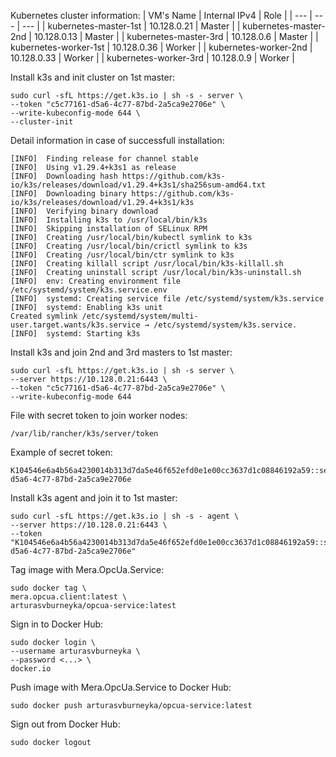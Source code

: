Kubernetes cluster information:
| VM's Name | Internal IPv4 | Role |
| --- | --- | --- |
| kubernetes-master-1st | 10.128.0.21 | Master |
| kubernetes-master-2nd | 10.128.0.13 | Master |
| kubernetes-master-3rd | 10.128.0.6 | Master |
| kubernetes-worker-1st | 10.128.0.36 | Worker |
| kubernetes-worker-2nd | 10.128.0.33 | Worker |
| kubernetes-worker-3rd | 10.128.0.9 | Worker |

Install k3s and init cluster on 1st master:
```shell
sudo curl -sfL https://get.k3s.io | sh -s - server \
--token "c5c77161-d5a6-4c77-87bd-2a5ca9e2706e" \
--write-kubeconfig-mode 644 \
--cluster-init
```

Detail information in case of successfull installation:
```shell
[INFO]  Finding release for channel stable
[INFO]  Using v1.29.4+k3s1 as release
[INFO]  Downloading hash https://github.com/k3s-io/k3s/releases/download/v1.29.4+k3s1/sha256sum-amd64.txt
[INFO]  Downloading binary https://github.com/k3s-io/k3s/releases/download/v1.29.4+k3s1/k3s
[INFO]  Verifying binary download
[INFO]  Installing k3s to /usr/local/bin/k3s
[INFO]  Skipping installation of SELinux RPM
[INFO]  Creating /usr/local/bin/kubectl symlink to k3s
[INFO]  Creating /usr/local/bin/crictl symlink to k3s
[INFO]  Creating /usr/local/bin/ctr symlink to k3s
[INFO]  Creating killall script /usr/local/bin/k3s-killall.sh
[INFO]  Creating uninstall script /usr/local/bin/k3s-uninstall.sh
[INFO]  env: Creating environment file /etc/systemd/system/k3s.service.env
[INFO]  systemd: Creating service file /etc/systemd/system/k3s.service
[INFO]  systemd: Enabling k3s unit
Created symlink /etc/systemd/system/multi-user.target.wants/k3s.service → /etc/systemd/system/k3s.service.
[INFO]  systemd: Starting k3s
```

Install k3s and join 2nd and 3rd masters to 1st master:
```shell
sudo curl -sfL https://get.k3s.io | sh -s server \
--server https://10.128.0.21:6443 \
--token "c5c77161-d5a6-4c77-87bd-2a5ca9e2706e" \
--write-kubeconfig-mode 644
```

File with secret token to join worker nodes:
```shell
/var/lib/rancher/k3s/server/token
```

Example of secret token:
```shell
K104546e6a4b56a4230014b313d7da5e46f652efd0e1e00cc3637d1c08846192a59::server:c5c77161-d5a6-4c77-87bd-2a5ca9e2706e
```

Install k3s agent and join it to 1st master:
```shell
sudo curl -sfL https://get.k3s.io | sh -s - agent \
--server https://10.128.0.21:6443 \
--token "K104546e6a4b56a4230014b313d7da5e46f652efd0e1e00cc3637d1c08846192a59::server:c5c77161-d5a6-4c77-87bd-2a5ca9e2706e"
```

Tag image with Mera.OpcUa.Service:
```shell
sudo docker tag \
mera.opcua.client:latest \
arturasvburneyka/opcua-service:latest
```

Sign in to Docker Hub:
```shell
sudo docker login \
--username arturasvburneyka \
--password <...> \
docker.io
```

Push image with Mera.OpcUa.Service to Docker Hub:
```shell
sudo docker push arturasvburneyka/opcua-service:latest
```

Sign out from Docker Hub:
```shell
sudo docker logout
```
